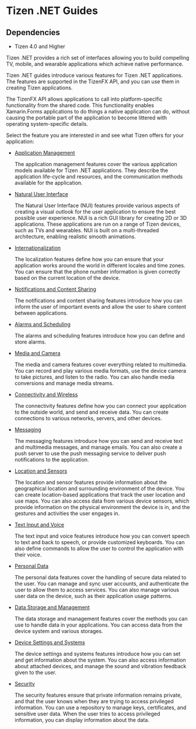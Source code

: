 # Tizen .NET Guides
## Dependencies
-   Tizen 4.0 and Higher

Tizen .NET provides a rich set of interfaces allowing you to build compelling TV, mobile, and wearable applications which achieve native performance.

Tizen .NET guides introduce various features for Tizen .NET applications. The features are supported in the TizenFX API, and you can use them in creating Tizen applications.

The TizenFX API allows applications to call into platform-specific functionality from the shared code. This functionality enables Xamarin.Forms applications to do things a native application can do, without causing the portable part of the application to become littered with operating system-specific details.

Select the feature you are interested in and see what Tizen offers for your application:

-   [Application Management](app-management/app-management-cover.md)

    The application management features cover the various application models available for Tizen .NET applications. They describe the application life-cycle and resources, and the communication methods available for the application.

-   [Natural User Interface](nui/NUIoverview.md)

    The Natural User Interface (NUI) features provide various aspects of creating a visual outlook for the user application to ensure the best possible user experience. NUI is a rich GUI library for creating 2D or 3D applications. These applications are run on a range of Tizen devices, such as TVs and wearables. NUI is built on a multi-threaded architecture, enabling realistic smooth animations.

-   [Internationalization](internationalization/internationalization-cover.md)

    The localization features define how you can ensure that your application works around the world in different locales and time zones. You can ensure that the phone number information is given correctly based on the current location of the device.

-   [Notifications and Content Sharing](notification/notification-cover.md)

    The notifications and content sharing features introduce how you can inform the user of important events and allow the user to share content between applications.

-   [Alarms and Scheduling](alarm/alarm-cover.md)

    The alarms and scheduling features introduce how you can define and store alarms.

-   [Media and Camera](media/media-cover.md)

    The media and camera features cover everything related to multimedia. You can record and play various media formats, use the device camera to take pictures, and listen to the radio. You can also handle media conversions and manage media streams.

-   [Connectivity and Wireless](connectivity/connectivity-cover.md)

    The connectivity features define how you can connect your application to the outside world, and send and receive data. You can create connections to various networks, servers, and other devices.

-   [Messaging](messaging/messaging-cover.md)

    The messaging features introduce how you can send and receive text and multimedia messages, and manage emails. You can also create a push server to use the push messaging service to deliver push notifications to the application.

-   [Location and Sensors](location-sensors/location-sensors-cover.md)

    The location and sensor features provide information about the geographical location and surrounding environment of the device. You can create location-based applications that track the user location and use maps. You can also access data from various device sensors, which provide information on the physical environment the device is in, and the gestures and activities the user engages in.

-   [Text Input and Voice](text-input/text-input-cover.md)

    The text input and voice features introduce how you can convert speech to text and back to speech, or provide customized keyboards. You can also define commands to allow the user to control the application with their voice.

-   [Personal Data](personal/personal-cover.md)

    The personal data features cover the handling of secure data related to the user. You can manage and sync user accounts, and authenticate the user to allow them to access services. You can also manage various user data on the device, such as their application usage patterns.

-   [Data Storage and Management](data/data-cover.md)

    The data storage and management features cover the methods you can use to handle data in your applications. You can access data from the device system and various storages.

-   [Device Settings and Systems](device/device-cover.md)

    The device settings and systems features introduce how you can set and get information about the system. You can also access information about attached devices, and manage the sound and vibration feedback given to the user.

-   [Security](security/security-cover.md)

    The security features ensure that private information remains private, and that the user knows when they are trying to access privileged information. You can use a repository to manage keys, certificates, and sensitive user data. When the user tries to access privileged information, you can display information about the data.
